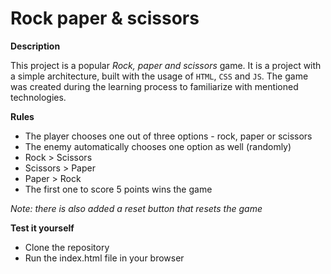 # Rock paper & scissors

**Description**

This project is a popular *Rock, paper and scissors* game. 
It is a project with a simple architecture, built with the usage of ```HTML```, ```CSS``` and ```JS```.
The game was created during the learning process to familiarize with mentioned technologies. 

**Rules**
* The player chooses one out of three options - rock, paper or scissors
* The enemy automatically chooses one option as well (randomly)
* Rock > Scissors
* Scissors > Paper
* Paper > Rock
* The first one to score 5 points wins the game

*Note: there is also added a reset button that resets the game*

**Test it yourself**

* Clone the repository
* Run the index.html file in your browser
